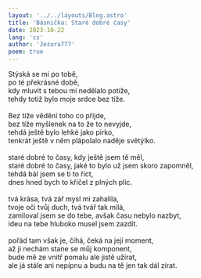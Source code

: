```yaml
---
layout: '../../layouts/Blog.astro'
title: 'Básnička: Staré dobré časy'
date: 2023-10-22
lang: 'cs'
author: 'Jezura777'
poem: true
---
```

Stýská se mi po tobě,<br/>
po té překrásné době,<br/>
kdy mluvit s tebou mi nedělalo potíže,<br/>
tehdy totiž bylo moje srdce bez tíže.<br/>
<br/>
Bez tíže vědění toho co přijde,<br/>
bez tíže myšlenek na to že to nevyjde,<br/>
tehdá ještě bylo lehké jako pírko,<br/>
tenkrát ještě v něm plápolalo naděje světýlko.<br/>
<br/>
staré dobré to časy, kdy ještě jsem tě měl,<br/>
staré dobré to časy, jaké to bylo už jsem skoro zapomněl,<br/>
tehdá bál jsem se ti to říct,<br/>
dnes hned bych to křičel z plných plic.<br/>
<br/>
tvá krása, tvá zář mysl mi zahalila,<br/>
tvoje oči tvůj duch, tvá tvář tak milá,<br/>
zamiloval jsem se do tebe, avšak času nebylo nazbyt,<br/>
ideu na tebe hluboko musel jsem zazdít.<br/>
<br/>
pořád tam však je, číhá, čeká na její moment,<br/>
až ji nechám stane se můj komponent,<br/>
bude mě ze vnitř pomalu ale jistě užírat,<br/>
ale já stále ani nepípnu a budu na tě jen tak dál zírat.<br/>
